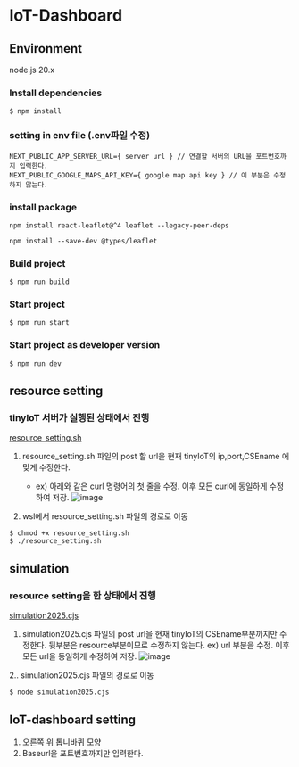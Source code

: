# IoT-Dashboard

## Environment
node.js 20.x

### Install dependencies
```
$ npm install
```
### setting in env file (.env파일 수정)
```
NEXT_PUBLIC_APP_SERVER_URL={ server url } // 연결할 서버의 URL을 포트번호까지 입력한다.
NEXT_PUBLIC_GOOGLE_MAPS_API_KEY={ google map api key } // 이 부분은 수정하지 않는다.
```
### install package
```
npm install react-leaflet@^4 leaflet --legacy-peer-deps

npm install --save-dev @types/leaflet
```
### Build project
```
$ npm run build
```
### Start project
```
$ npm run start
```
### Start project as developer version
```
$ npm run dev
```


## resource setting
### tinyIoT 서버가 실행된 상태에서 진행

[resource_setting.sh](./resource_setting.sh)
1. resource_setting.sh 파일의 post 할 url을 현재 tinyIoT의 ip,port,CSEname 에 맞게 수정한다.
   - ex) 아래와 같은 curl 명령어의 첫 줄을 수정. 이후 모든 curl에 동일하게 수정하여 저장.
![image](https://github.com/user-attachments/assets/e7d94ff4-8947-4141-9b68-41323f3ffe4f)

2. wsl에서 resource_setting.sh 파일의 경로로 이동
```
$ chmod +x resource_setting.sh
$ ./resource_setting.sh
```

## simulation
### resource setting을 한 상태에서 진행

[simulation2025.cjs](simulation2025.cjs)
1. simulation2025.cjs 파일의 post url을 현재 tinyIoT의 CSEname부분까지만 수정한다. 뒷부분은 resource부분이므로 수정하지 않는다.
   ex) url 부분을 수정. 이후 모든 url을 동일하게 수정하여 저장.
   ![image](https://github.com/user-attachments/assets/7c84c70f-00f6-4e99-9f3c-70bf760c0902)

2.. simulation2025.cjs 파일의 경로로 이동
```
$ node simulation2025.cjs
```

## IoT-dashboard setting
1. 오른쪽 위 톱니바퀴 모양
2. Baseurl을 포트번호까지만 입력한다.


